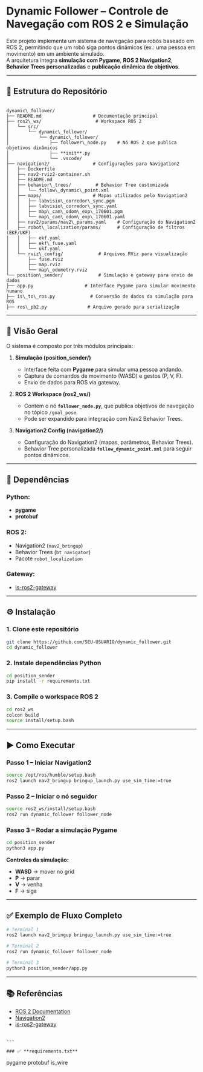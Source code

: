 # Dynamic Follower – Controle de Navegação com ROS 2 e Simulação

Este projeto implementa um sistema de navegação para robôs baseado em ROS 2, permitindo que um robô siga pontos dinâmicos (ex.: uma pessoa em movimento) em um ambiente simulado.  
A arquitetura integra **simulação com Pygame**, **ROS 2 Navigation2**, **Behavior Trees personalizadas** e **publicação dinâmica de objetivos**.

---

## 📌 Estrutura do Repositório

```

dynamic\_follower/
├── README.md                   # Documentação principal
├── ros2\_ws/                    # Workspace ROS 2
│   └── src/
│       └── dynamic\_follower/
│           └── dynamic\_follower/
│               ├── follower\_node.py    # Nó ROS 2 que publica objetivos dinâmicos
│               ├── **init**.py
│               └── .vscode/
├── navigation2/                # Configurações para Navigation2
│   ├── Dockerfile
│   ├── nav2-rviz2-container.sh
│   ├── README.md
│   ├── behavior\_trees/         # Behavior Tree customizada
│   │   └── follow\_dynamic\_point.xml
│   ├── maps/                   # Mapas utilizados pelo Navigation2
│   │   ├── labvisio\_corredor\_sync.pgm
│   │   ├── labvisio\_corredor\_sync.yaml
│   │   ├── map\_cam\_odom\_exp\_170601.pgm
│   │   └── map\_cam\_odom\_exp\_170601.yaml
│   ├── nav2/params/nav2\_params.yaml    # Configuração do Navigation2
│   ├── robot\_localization/params/      # Configuração de filtros (EKF/UKF)
│   │   ├── ekf.yaml
│   │   ├── ekf\_fuse.yaml
│   │   └── ukf.yaml
│   └── rviz\_config/             # Arquivos RViz para visualização
│       ├── fuse.rviz
│       ├── map.rviz
│       └── map\_odometry.rviz
└── position\_sender/             # Simulação e gateway para envio de dados
├── app.py                   # Interface Pygame para simular movimento humano
├── is\_to\_ros.py             # Conversão de dados da simulação para ROS
├── ros\_pb2.py               # Arquivo gerado para serialização

````

---

## 📖 Visão Geral

O sistema é composto por três módulos principais:

1. **Simulação (position_sender/)**
   - Interface feita com **Pygame** para simular uma pessoa andando.
   - Captura de comandos de movimento (WASD) e gestos (P, V, F).
   - Envio de dados para ROS via gateway.

2. **ROS 2 Workspace (ros2_ws/)**
   - Contém o nó **`follower_node.py`**, que publica objetivos de navegação no tópico `/goal_pose`.
   - Pode ser expandido para integração com Nav2 Behavior Trees.

3. **Navigation2 Config (navigation2/)**
   - Configuração do Navigation2 (mapas, parâmetros, Behavior Trees).
   - Behavior Tree personalizada **`follow_dynamic_point.xml`** para seguir pontos dinâmicos.

---

## 🔗 Dependências

### Python:
- **pygame**
- **protobuf**

### ROS 2:
- Navigation2 (`nav2_bringup`)
- Behavior Trees (`bt_navigator`)
- Pacote `robot_localization`

### Gateway:
- [is-ros2-gateway](https://github.com/labvisio/is-ros2-gateway)

---

## ⚙️ Instalação

### 1. Clone este repositório

```bash
git clone https://github.com/SEU-USUARIO/dynamic_follower.git
cd dynamic_follower
````

### 2. Instale dependências Python

```bash
cd position_sender
pip install -r requirements.txt
```

### 3. Compile o workspace ROS 2

```bash
cd ros2_ws
colcon build
source install/setup.bash
```

---

## ▶️ Como Executar

### **Passo 1 – Iniciar Navigation2**

```bash
source /opt/ros/humble/setup.bash
ros2 launch nav2_bringup bringup_launch.py use_sim_time:=true
```

### **Passo 2 – Iniciar o nó seguidor**

```bash
source ros2_ws/install/setup.bash
ros2 run dynamic_follower follower_node
```

### **Passo 3 – Rodar a simulação Pygame**

```bash
cd position_sender
python3 app.py
```

**Controles da simulação:**

* **WASD** → mover no grid
* **P** → parar
* **V** → venha
* **F** → siga

---

## ✅ Exemplo de Fluxo Completo

```bash
# Terminal 1
ros2 launch nav2_bringup bringup_launch.py use_sim_time:=true

# Terminal 2
ros2 run dynamic_follower follower_node

# Terminal 3
python3 position_sender/app.py
```

---

## 📚 Referências

* [ROS 2 Documentation](https://docs.ros.org/en/)
* [Navigation2](https://navigation.ros.org/)
* [is-ros2-gateway](https://github.com/labvisio/is-ros2-gateway)

```

---

### ✅ **requirements.txt**
```

pygame
protobuf
is_wire